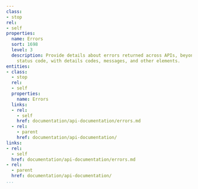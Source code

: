 ```yaml
---
class:
- stop
rel:
- self
properties:
  name: Errors
  sort: 1698
  level: 3
  description: Provide details about errors returned across APIs, beyond the HTTP
    status code, with details codes, messages, and other elements.
entities:
- class:
  - stop
  rel:
  - self
  properties:
    name: Errors
  links:
  - rel:
    - self
    href: documentation/api-documentation/errors.md
  - rel:
    - parent
    href: documentation/api-documentation/
links:
- rel:
  - self
  href: documentation/api-documentation/errors.md
- rel:
  - parent
  href: documentation/api-documentation/
...
```

